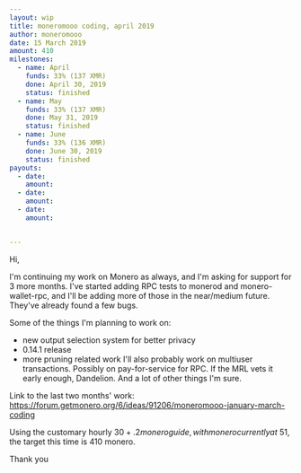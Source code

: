 ```yaml
---
layout: wip
title: moneromooo coding, april 2019
author: moneromooo
date: 15 March 2019
amount: 410
milestones:
  - name: April
    funds: 33% (137 XMR)
    done: April 30, 2019
    status: finished
  - name: May
    funds: 33% (137 XMR)
    done: May 31, 2019
    status: finished
  - name: June
    funds: 33% (136 XMR)
    done: June 30, 2019
    status: finished
payouts:
  - date:
    amount:
  - date:
    amount:
  - date:
    amount:


---
```

Hi,

I'm continuing my work on Monero as always, and I'm asking for support for 3 more months.
I've started adding RPC tests to monerod and monero-wallet-rpc, and I'll be adding more of those in the near/medium future. They've already found a few bugs.

Some of the things I'm planning to work on:
- new output selection system for better privacy
- 0.14.1 release
- more pruning related work
I'll also probably work on multiuser transactions. Possibly on pay-for-service for RPC. If the MRL vets it early enough, Dandelion. And a lot of other things I'm sure.

Link to the last two months' work: https://forum.getmonero.org/6/ideas/91206/moneromooo-january-march-coding

Using the customary hourly $30 + .2 monero guide, with monero currently at ~$51, the target this time is 410 monero.

Thank you

